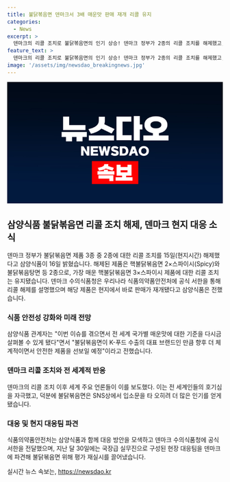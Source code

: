 ```yaml
---
title: 불닭볶음면 덴마크서 3배 매운맛 판매 재개 리콜 유지
categories:
  - News
excerpt: >
  덴마크의 리콜 조치로 불닭볶음면의 인기 상승! 덴마크 정부가 2종의 리콜 조치를 해제했고, SNS에서 입소문을 타며 더 많은 인기를 얻고 있다. 삼양식품은 불닭볶음면 캡사이신 양 측정법에 대해 반박하며 대응 중이고, 현장 대응팀을 파견하여 평가 재실시를 이끌어냈다. 해당 제품은 현지에서 판매가 재개되었으며, 전 세계적으로 관심을 받고 있는 상황이다.
feature_text: >
  덴마크의 리콜 조치로 불닭볶음면의 인기 상승! 덴마크 정부가 2종의 리콜 조치를 해제했고, SNS에서 입소문을 타며 더 많은 인기를 얻고 있다. 삼양식품은 불닭볶음면 캡사이신 양 측정법에 대해 반박하며 대응 중이고, 현장 대응팀을 파견하여 평가 재실시를 이끌어냈다. 해당 제품은 현지에서 판매가 재개되었으며, 전 세계적으로 관심을 받고 있는 상황이다.
image: '/assets/img/newsdao_breakingnews.jpg'
---
```


<p><img src="/assets/img/newsdao_breakingnews.jpg" alt="bookingtag 속보" /></p>

<h2 data-ke-size="size26">삼양식품 불닭볶음면 리콜 조치 해제, 덴마크 현지 대응 소식</h2>

<p data-ke-size="size16">덴마크 정부가 불닭볶음면 제품 3종 중 2종에 대한 리콜 조치를 15일(현지시간) 해제했다고 삼양식품이 16일 밝혔습니다. 해제된 제품은 핵불닭볶음면 2×스파이시(Spicy)와 불닭볶음탕면 등 2종으로, 가장 매운 핵불닭볶음면 3×스파이시 제품에 대한 리콜 조치는 유지됐습니다. 덴마크 수의식품청은 우리나라 식품의약품안전처에 공식 서한을 통해 리콜 해제를 설명했으며 해당 제품은 현지에서 바로 판매가 재개됐다고 삼양식품은 전했습니다.</p>

<h3 data-ke-size="size24">식품 안전성 강화와 미래 전망</h3>

<p data-ke-size="size16">삼양식품 관계자는 "이번 이슈를 겪으면서 전 세계 국가별 매운맛에 대한 기준을 다시금 살펴볼 수 있게 됐다"면서 "불닭볶음면이 K-푸드 수출의 대표 브랜드인 만큼 향후 더 체계적이면서 안전한 제품을 선보일 예정"이라고 전했습니다.</p>

<h3 data-ke-size="size24">덴마크 리콜 조치와 전 세계적 반응</h3>

<p data-ke-size="size16">덴마크의 리콜 조치 이후 세계 주요 언론들이 이를 보도했다. 이는 전 세계인들의 호기심을 자극했고, 덕분에 불닭볶음면은 SNS상에서 입소문을 타 오히려 더 많은 인기를 얻게 됐습니다.</p>

<h3 data-ke-size="size24">대응 및 현지 대응팀 파견</h3>

<p data-ke-size="size16">식품의약품안전처는 삼양식품과 함께 대응 방안을 모색하고 덴마크 수의식품청에 공식 서한을 전달했으며, 지난 달 30일에는 국장급 실무진으로 구성된 현장 대응팀을 덴마크에 파견해 불닭볶음면 위해 평가 재실시를 끌어냈습니다.</p>
실시간 뉴스 속보는, <a href="https://newsdao.kr" rel="dofollow">https://newsdao.kr</a>


